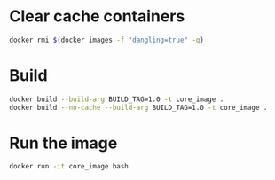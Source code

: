 # Clear cache containers
``` bash
docker rmi $(docker images -f "dangling=true" -q)
```

# Build
```bash
docker build --build-arg BUILD_TAG=1.0 -t core_image .
docker build --no-cache --build-arg BUILD_TAG=1.0 -t core_image .
```

# Run the image
```bash
docker run -it core_image bash
```
